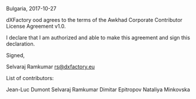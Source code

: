 Bulgaria, 2017-10-27

dXFactory ood agrees to the terms of the Awkhad Corporate Contributor License
Agreement v1.0.

I declare that I am authorized and able to make this agreement and sign this
declaration.

Signed,

Selvaraj Ramkumar rs@dxfactory.eu

List of contributors:

Jean-Luc Dumont
Selvaraj Ramkumar
Dimitar Epitropov
Nataliya Minkovska
